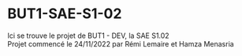 # BUT1-SAE-S1-02
Ici se trouve le projet de BUT1 - DEV, la SAE S1.02  
Projet commencé le 24/11/2022 par Rémi Lemaire et Hamza Menasria  
